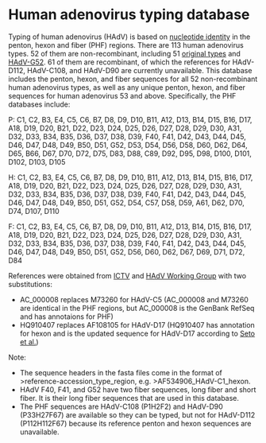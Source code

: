# Human adenovirus typing database
Typing of human adenovirus (HAdV) is based on [nucleotide identity](https://journals.asm.org/doi/10.1128/JVI.00354-11) in the penton, hexon and fiber (PHF) regions. There are 113 human adenovirus types. 52 of them are non-recombinant, including 51 [original types](https://www.ncbi.nlm.nih.gov/pmc/articles/PMC7171713/) and [HAdV-G52](https://journals.asm.org/doi/full/10.1128/JVI.02650-06).
61 of them are recombinant, of which the references for HAdV-D112, HAdV-C108, and HAdV-D90 are currently unavailable.
This database includes the penton, hexon, and fiber sequences for all 52 non-recombinant human adenovirus types, as well as any unique penton, hexon, and fiber sequences for human adenovirus 53 and above.
Specifically, the PHF databases include:

P: C1, C2, B3, E4, C5, C6, B7, D8, D9, D10, B11, A12, D13, B14, D15, B16, D17, A18, D19, D20, B21, D22, D23, D24, D25, D26, D27, D28, D29, D30, A31, D32, D33, B34, B35, D36, D37, D38, D39, F40, F41, D42, D43, D44, D45, D46, D47, D48, D49, B50, D51, G52, D53, D54, D56, D58, D60, D62, D64, D65, B66, D67, D70, D72, D75, D83, D88, C89, D92, D95, D98, D100, D101, D102, D103, D105

H: C1, C2, B3, E4, C5, C6, B7, D8, D9, D10, B11, A12, D13, B14, D15, B16, D17, A18, D19, D20, B21, D22, D23, D24, D25, D26, D27, D28, D29, D30, A31, D32, D33, B34, B35, D36, D37, D38, D39, F40, F41, D42, D43, D44, D45, D46, D47, D48, D49, B50, D51, G52, D54, C57, D58, D59, A61, D62, D70, D74, D107, D110

F: C1, C2, B3, E4, C5, C6, B7, D8, D9, D10, B11, A12, D13, B14, D15, B16, D17, A18, D19, D20, B21, D22, D23, D24, D25, D26, D27, D28, D29, D30, A31, D32, D33, B34, B35, D36, D37, D38, D39, F40, F41, D42, D43, D44, D45, D46, D47, D48, D49, B50, D51, G52, D56, D60, D62, D67, D69, D71, D72, D84


References were obtained from [ICTV](https://ictv.global/report/chapter/adenoviridae/adenoviridae/mastadenovirus) and [HAdV Working Group](http://hadvwg.gmu.edu/) with two substitutions:
- AC_000008 replaces M73260 for HAdV-C5 (AC_000008 and M73260 are identical in the PHF regions, but AC_000008 is the GenBank RefSeq and has annotaions for PHF)
- HQ910407 replaces AF108105 for HAdV-D17 (HQ910407 has annotation for hexon and is the updated sequence for HAdV-D17 according to [Seto et al.](https://journals.asm.org/doi/10.1128/JVI.06051-11))

Note:
- The sequence headers in the fasta files come in the format of >reference-accession_type_region, e.g. >AF534906_HAdV-C1_hexon.
- HAdV F40, F41, and G52 have two fiber sequences, long fiber and short fiber. It is their long fiber sequences that are used in this database.
- The PHF sequences are HAdV-C108 (P1H2F2) and HAdV-D90 (P33H27F67) are available so they can be typed, but not for HAdV-D112 (P112H112F67) because its reference penton and hexon sequences are unavailable.
